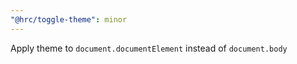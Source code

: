 ```yaml
---
"@hrc/toggle-theme": minor
---
```


Apply theme to `document.documentElement` instead of `document.body`
